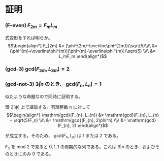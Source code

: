 # 証明
### (F-even) $F_{2m} = F_mL_m$

式変形をすれば明らか。
$$\begin{align*}
F_{2m} &= (\phi^{2m}-\overline\phi^{2m})/\sqrt{5}\\\\
&= (\phi^{m}+\overline\phi^{m})(\phi^{m}-\overline\phi^{m})/\sqrt{5} \\\\
&= L_mF_m
\end{align*}$$

### (gcd-3) $\mathrm{gcd}(F_{3m}, L_{3m}) = 2$
### (gcd-not-3) $3 \not| n$ のとき、 $\mathrm{gcd}(F_{n}, L_{n}) = 1$
似たような命題なので同時に証明する。

環 $\mathbb{Z}[\phi]$ 上で議論する。有理整数 n に対して
$$\begin{align*}
\mathrm{gcd}(F_{n}, L_{n}) &= \mathrm{gcd}(F_{n}, L_{n} + \sqrt{5}F_n) \\\\
&= \mathrm{gcd}(F_{n}, 2\phi^n) \\\\
&= \mathrm{gcd}(F_{n}, 2)
\end{align*}$$

が成立する。そのため、 $\mathrm{gcd}(F_{n}, L_{n})$ は 1 または 2 である。

$F_{n}$ を mod 2 で見ると $0, 1, 1$ の周期的な列である。これは $3|n$ のとき、およびそのときにのみ 0 である。
